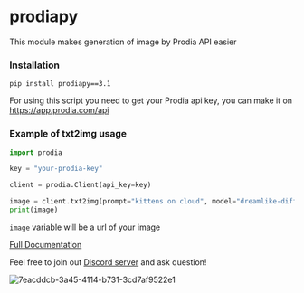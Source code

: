 # prodiapy
This module makes generation of image by Prodia API easier

### Installation 
```
pip install prodiapy==3.1
```
For using this script you need to get your Prodia api key, you can make it on https://app.prodia.com/api


### Example of txt2img usage
```python
import prodia

key = "your-prodia-key"

client = prodia.Client(api_key=key)

image = client.txt2img(prompt="kittens on cloud", model="dreamlike-diffusion-2.0.safetensors [fdcf65e7]")
print(image)
```
`image` variable will be a url of your image

[Full Documentation](https://prodiapy.readme.io/)

Feel free to join out [Discord server](https://discord.gg/qX5dwV3HEp) and ask question!

![7eacddcb-3a45-4114-b731-3cd7af9522e1](https://user-images.githubusercontent.com/118455214/233359979-80274381-10dd-4ced-b7fa-d45437ef5bce.png)

